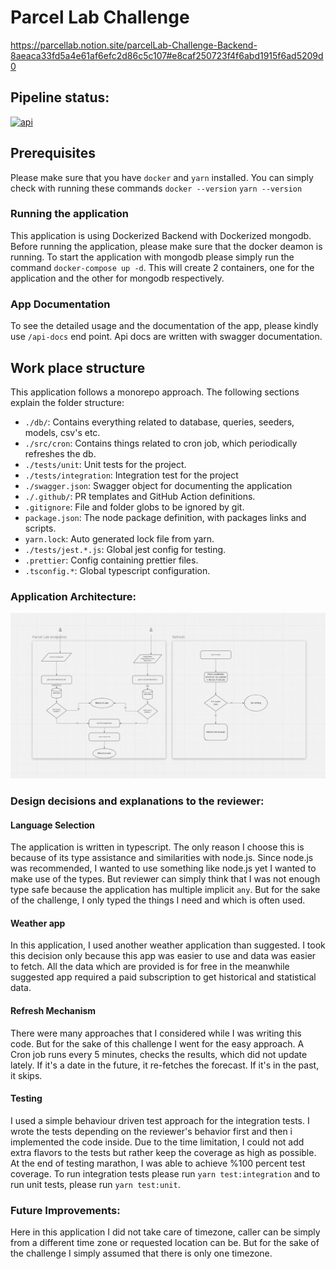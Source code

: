 # Parcel Lab Challenge

https://parcellab.notion.site/parcelLab-Challenge-Backend-8aeaca33fd5a4e61af6efc2d86c5c107#e8caf250723f4f6abd1915f6ad5209d0

## Pipeline status:

[![api](https://github.com/dogabudak/parcellab/actions/workflows/api.yaml/badge.svg)](https://github.com/dogabudak/parcellab/actions/workflows/api.yaml)

## Prerequisites

Please make sure that you have `docker` and `yarn` installed. You can simply check with running these
commands `docker --version` `yarn --version`

### Running the application

This application is using Dockerized Backend with Dockerized mongodb. Before running the application, please make sure that the docker deamon is running.
To start the application with mongodb please
simply run the command `docker-compose up -d`. This will create 2 containers, one for the application and the other for
mongodb respectively.

### App Documentation

To see the detailed usage and the documentation of the app, please kindly use `/api-docs` end point. Api docs are written with swagger documentation.

## Work place structure

This application follows a monorepo approach. The following sections explain the folder structure:

-   `./db/`: Contains everything related to database, queries, seeders, models, csv's etc.
-   `./src/cron`: Contains things related to cron job, which periodically refreshes the db.
-   `./tests/unit`: Unit tests for the project.
-   `./tests/integration`: Integration test for the project
-   `./swagger.json`: Swagger object for documenting the application
-   `./.github/`: PR templates and GitHub Action definitions.
-   `.gitignore`: File and folder globs to be ignored by git.
-   `package.json`: The node package definition, with packages links and scripts.
-   `yarn.lock`: Auto generated lock file from yarn.
-   `./tests/jest.*.js`: Global jest config for testing.
-   `.prettier`: Config containing prettier files.
-   `.tsconfig.*`: Global typescript configuration.

### Application Architecture:

![img.png](img.png)

### Design decisions and explanations to the reviewer:

#### Language Selection

The application is written in typescript. The only reason I choose this is because of its type assistance and
similarities with node.js. Since node.js was recommended, I wanted to use something like node.js yet I wanted to make
use of the types. But reviewer can simply think that I was not enough type safe because the application has multiple
implicit `any`. But for the sake of the challenge, I only typed the things I need and which is often used.

#### Weather app

In this application, I used another weather application than suggested. I took this decision only because this app was
easier to use and data was easier to fetch. All the data which are provided is for free in the meanwhile suggested app
required a paid subscription to get historical and statistical data.

#### Refresh Mechanism

There were many approaches that I considered while I was writing this code. But for the sake of this challenge I went
for the easy approach. A Cron job runs every 5 minutes, checks the results, which did not update lately. If it's a date
in the future, it re-fetches the forecast. If it's in the past, it skips.

#### Testing

I used a simple behaviour driven test approach for the integration tests. I wrote the tests depending on the reviewer's behavior first and then i
implemented the code inside. Due to the time limitation, I could not add extra flavors to the tests but rather keep the
coverage as high as possible. At the end of testing marathon, I was able to achieve %100 percent test coverage. To run integration tests
please run `yarn test:integration` and to run unit tests, please run `yarn test:unit`.

### Future Improvements:

Here in this application I did not take care of timezone, caller can be simply from a different time zone or requested
location can be. But for the sake of the challenge I simply assumed that there is only one timezone.
